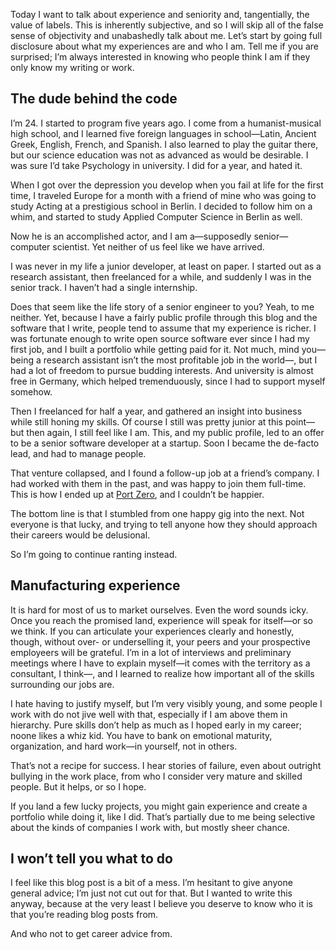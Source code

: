 Today I want to talk about experience and seniority and, tangentially, the
value of labels. This is inherently subjective, and so I will skip all of the
false sense of objectivity and unabashedly talk about me. Let’s start by going
full disclosure about what my experiences are and who I am. Tell me if you are
surprised; I’m always interested in knowing who people think I am if they only
know my writing or work.

## The dude behind the code

I’m 24. I started to program five years ago. I come from a humanist-musical
high school, and I learned five foreign languages in school—Latin, Ancient
Greek, English, French, and Spanish. I also learned to play the guitar there,
but our science education was not as advanced as would be desirable. I was sure
I’d take Psychology in university. I did for a year, and hated it.

When I got over the depression you develop when you fail at life for the first
time, I traveled Europe for a month with a friend of mine who was going to
study Acting at a prestigious school in Berlin. I decided to follow him on a
whim, and started to study Applied Computer Science in Berlin as well.

Now he is an accomplished actor, and I am a—supposedly senior—computer
scientist. Yet neither of us feel like we have arrived.

I was never in my life a junior developer, at least on paper. I started out as
a research assistant, then freelanced for a while, and suddenly I was in the
senior track. I haven’t had a single internship.

Does that seem like the life story of a senior engineer to you? Yeah, to me
neither. Yet, because I have a fairly public profile through this blog and the
software that I write, people tend to assume that my experience is richer. I
was fortunate enough to write open source software ever since I had my first
job, and I built a portfolio while getting paid for it. Not much, mind
you—being a research assistant isn’t the most profitable job in the world—, but
I had a lot of freedom to pursue budding interests. And university is almost
free in Germany, which helped tremenduously, since I had to support myself
somehow.

Then I freelanced for half a year, and gathered an insight into business while
still honing my skills. Of course I still was pretty junior at this point—but
then again, I still feel like I am. This, and my public profile, led to an
offer to be a senior software developer at a startup. Soon I became the
de-facto lead, and had to manage people.

That venture collapsed, and I found a follow-up job at a friend’s company. I
had worked with them in the past, and was happy to join them full-time. This
is how I ended up at [Port Zero](https://port-zero.com), and I couldn’t be
happier.

The bottom line is that I stumbled from one happy gig into the next. Not
everyone is that lucky, and trying to tell anyone how they should approach
their careers would be delusional.

So I’m going to continue ranting instead.

## Manufacturing experience

It is hard for most of us to market ourselves. Even the word sounds icky. Once
you reach the promised land, experience will speak for itself—or so we think. If
you can articulate your experiences clearly and honestly, though, without over-
or underselling it, your peers and your prospective employeers will be
grateful. I’m in a lot of interviews and preliminary meetings where I have to
explain myself—it comes with the territory as a consultant, I think—, and I
learned to realize how important all of the skills surrounding our jobs are.

I hate having to justify myself, but I’m very visibly young, and some people
I work with do not jive well with that, especially if I am above them in
hierarchy. Pure skills don’t help as much as I hoped early in my career; noone
likes a whiz kid. You have to bank on emotional maturity, organization, and
hard work—in yourself, not in others.

That’s not a recipe for success. I hear stories of failure, even about outright
bullying in the work place, from who I consider very mature and skilled people.
But it helps, or so I hope.

If you land a few lucky projects, you might gain experience and create a
portfolio while doing it, like I did. That’s partially due to me being
selective about the kinds of companies I work with, but mostly sheer chance.

## I won’t tell you what to do

I feel like this blog post is a bit of a mess. I’m hesitant to give anyone
general advice; I’m just not cut out for that. But I wanted to write this
anyway, because at the very least I believe you deserve to know who it is
that you’re reading blog posts from.

And who not to get career advice from.
